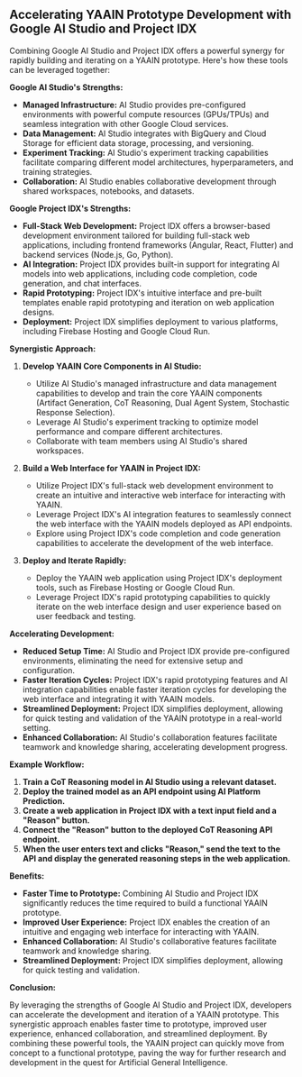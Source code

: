 ## Accelerating YAAIN Prototype Development with Google AI Studio and Project IDX

Combining Google AI Studio and Project IDX offers a powerful synergy for rapidly building and iterating on a YAAIN prototype. Here's how these tools can be leveraged together:

**Google AI Studio's Strengths:**

- **Managed Infrastructure:** AI Studio provides pre-configured environments with powerful compute resources (GPUs/TPUs) and seamless integration with other Google Cloud services.
- **Data Management:** AI Studio integrates with BigQuery and Cloud Storage for efficient data storage, processing, and versioning.
- **Experiment Tracking:** AI Studio's experiment tracking capabilities facilitate comparing different model architectures, hyperparameters, and training strategies.
- **Collaboration:** AI Studio enables collaborative development through shared workspaces, notebooks, and datasets.

**Google Project IDX's Strengths:**

- **Full-Stack Web Development:** Project IDX offers a browser-based development environment tailored for building full-stack web applications, including frontend frameworks (Angular, React, Flutter) and backend services (Node.js, Go, Python).
- **AI Integration:** Project IDX provides built-in support for integrating AI models into web applications, including code completion, code generation, and chat interfaces.
- **Rapid Prototyping:** Project IDX's intuitive interface and pre-built templates enable rapid prototyping and iteration on web application designs.
- **Deployment:** Project IDX simplifies deployment to various platforms, including Firebase Hosting and Google Cloud Run.

**Synergistic Approach:**

1. **Develop YAAIN Core Components in AI Studio:**
   - Utilize AI Studio's managed infrastructure and data management capabilities to develop and train the core YAAIN components (Artifact Generation, CoT Reasoning, Dual Agent System, Stochastic Response Selection).
   - Leverage AI Studio's experiment tracking to optimize model performance and compare different architectures.
   - Collaborate with team members using AI Studio's shared workspaces.

2. **Build a Web Interface for YAAIN in Project IDX:**
   - Utilize Project IDX's full-stack web development environment to create an intuitive and interactive web interface for interacting with YAAIN.
   - Leverage Project IDX's AI integration features to seamlessly connect the web interface with the YAAIN models deployed as API endpoints.
   - Explore using Project IDX's code completion and code generation capabilities to accelerate the development of the web interface.

3. **Deploy and Iterate Rapidly:**
   - Deploy the YAAIN web application using Project IDX's deployment tools, such as Firebase Hosting or Google Cloud Run.
   - Leverage Project IDX's rapid prototyping capabilities to quickly iterate on the web interface design and user experience based on user feedback and testing.

**Accelerating Development:**

- **Reduced Setup Time:** AI Studio and Project IDX provide pre-configured environments, eliminating the need for extensive setup and configuration.
- **Faster Iteration Cycles:** Project IDX's rapid prototyping features and AI integration capabilities enable faster iteration cycles for developing the web interface and integrating it with YAAIN models.
- **Streamlined Deployment:** Project IDX simplifies deployment, allowing for quick testing and validation of the YAAIN prototype in a real-world setting.
- **Enhanced Collaboration:** AI Studio's collaboration features facilitate teamwork and knowledge sharing, accelerating development progress.

**Example Workflow:**

1. **Train a CoT Reasoning model in AI Studio using a relevant dataset.**
2. **Deploy the trained model as an API endpoint using AI Platform Prediction.**
3. **Create a web application in Project IDX with a text input field and a "Reason" button.**
4. **Connect the "Reason" button to the deployed CoT Reasoning API endpoint.**
5. **When the user enters text and clicks "Reason," send the text to the API and display the generated reasoning steps in the web application.**

**Benefits:**

- **Faster Time to Prototype:** Combining AI Studio and Project IDX significantly reduces the time required to build a functional YAAIN prototype.
- **Improved User Experience:** Project IDX enables the creation of an intuitive and engaging web interface for interacting with YAAIN.
- **Enhanced Collaboration:** AI Studio's collaborative features facilitate teamwork and knowledge sharing.
- **Streamlined Deployment:** Project IDX simplifies deployment, allowing for quick testing and validation.

**Conclusion:**

By leveraging the strengths of Google AI Studio and Project IDX, developers can accelerate the development and iteration of a YAAIN prototype. This synergistic approach enables faster time to prototype, improved user experience, enhanced collaboration, and streamlined deployment. By combining these powerful tools, the YAAIN project can quickly move from concept to a functional prototype, paving the way for further research and development in the quest for Artificial General Intelligence. 
